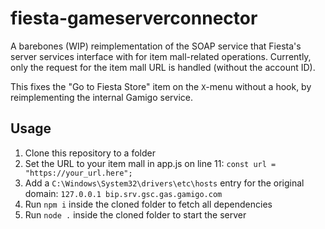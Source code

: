 # fiesta-gameserverconnector
A barebones (WIP) reimplementation of the SOAP service that Fiesta's server services interface with for item mall-related operations.
Currently, only the request for the item mall URL is handled (without the account ID).

This fixes the "Go to Fiesta Store" item on the `X`-menu without a hook, by reimplementing the internal Gamigo service.

## Usage
1. Clone this repository to a folder
2. Set the URL to your item mall in app.js on line 11: `const url = "https://your_url.here";`
3. Add a `C:\Windows\System32\drivers\etc\hosts` entry for the original domain: `127.0.0.1 bip.srv.gsc.gas.gamigo.com`
4. Run `npm i` inside the cloned folder to fetch all dependencies
5. Run `node .` inside the cloned folder to start the server
